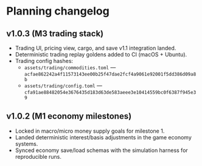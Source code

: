 # Planning changelog

## v1.0.3 (M3 trading stack)
- Trading UI, pricing view, cargo, and save v1.1 integration landed.
- Deterministic trading replay goldens added to CI (macOS + Ubuntu).
- Trading config hashes:
  - `assets/trading/commodities.toml` — `acfae862242a4f11573143ee00b25f47dae2fcf4a9061e92001f5dd386d09a8b`
  - `assets/trading/config.toml` — `cfa91ae88482054e3676435d183d63de583aeee3e10414559bc0f6387f945e39`

## v1.0.2 (M1 economy milestones)
- Locked in macro/micro money supply goals for milestone 1.
- Landed deterministic interest/basis adjustments in the game economy systems.
- Synced economy save/load schemas with the simulation harness for reproducible runs.
